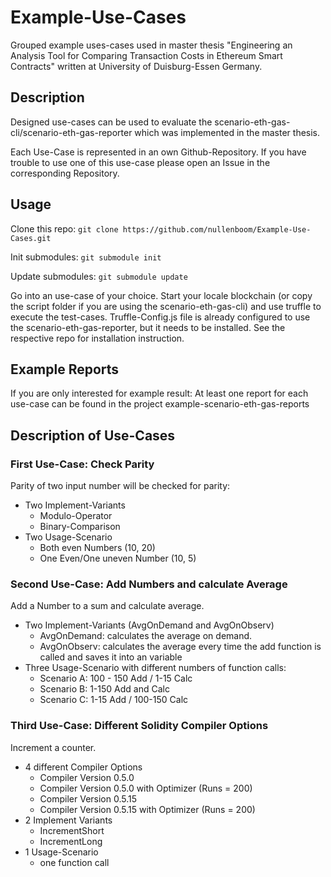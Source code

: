 # Example-Use-Cases 
Grouped example uses-cases used in master thesis "Engineering an Analysis Tool for Comparing Transaction Costs in Ethereum Smart Contracts" written at University of Duisburg-Essen
Germany.

## Description
Designed use-cases can be used to evaluate the scenario-eth-gas-cli/scenario-eth-gas-reporter which was implemented in the master thesis.

Each Use-Case is represented in an own Github-Repository. If you have trouble to use one of this use-case please open an Issue in the corresponding Repository.

## Usage
Clone this repo:
``git clone https://github.com/nullenboom/Example-Use-Cases.git ``

Init submodules:
``git submodule init``

Update submodules:
``git submodule update`` 

Go into an use-case of your choice. Start your locale blockchain (or copy the script folder if you are using the scenario-eth-gas-cli) and use truffle to execute the test-cases. 
Truffle-Config.js file is already configured to use the scenario-eth-gas-reporter, but it needs to be installed.
See the respective repo for installation instruction.

## Example Reports
If you are only interested for example result: At least one report for each use-case can be found in the project example-scenario-eth-gas-reports


## Description of Use-Cases
### First Use-Case: Check Parity
Parity of two input number will be checked for parity: 
* Two Implement-Variants
  * Modulo-Operator
  * Binary-Comparison
* Two Usage-Scenario 
  * Both even Numbers (10, 20)
  * One Even/One uneven Number (10, 5)


### Second Use-Case: Add Numbers and calculate Average
Add a Number to a sum and calculate average. 
* Two Implement-Variants (AvgOnDemand and AvgOnObserv)
  * AvgOnDemand: calculates the average on demand.
  * AvgOnObserv: calculates the average every time the add function is called and saves it into an variable
* Three Usage-Scenario with different numbers of function calls:
  * Scenario A: 100 - 150 Add / 1-15 Calc 
  * Scenario B: 1-150 Add and Calc
  * Scenario C: 1-15 Add / 100-150 Calc


### Third Use-Case: Different Solidity Compiler Options
Increment a counter.
* 4 different Compiler Options 
  * Compiler Version 0.5.0
  * Compiler Version 0.5.0 with Optimizer (Runs = 200)
  * Compiler Version 0.5.15
  * Compiler Version 0.5.15 with Optimizer (Runs = 200)
* 2 Implement Variants
  * IncrementShort
  * IncrementLong
* 1 Usage-Scenario 
  * one function call
